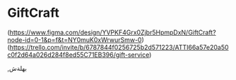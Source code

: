 # GiftCraft
<figma>(https://www.figma.com/design/YVPKF4Grx0Zjbr5HpmpDxN/GiftCraft?node-id=0-1&p=f&t=NY0muK0xWrwurSmw-0)
<trello>(https://trello.com/invite/b/6787844f0256725b2d571223/ATTI66a57e20a50c0f2d64a026d284f8ed55C71EB396/gift-service)

,بهلةش
